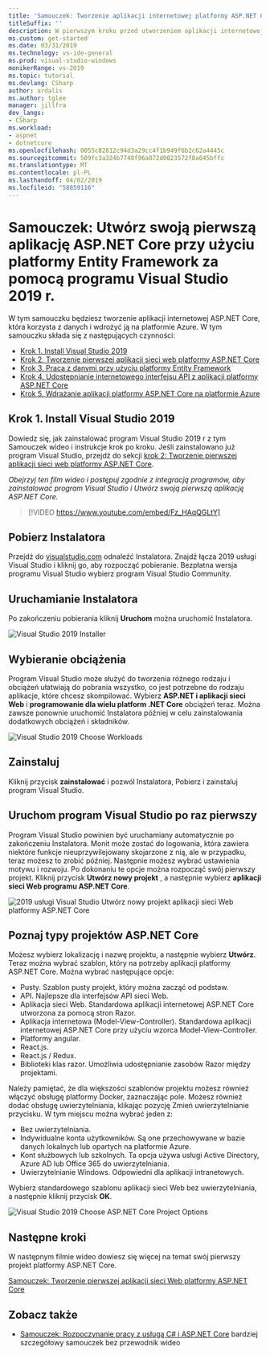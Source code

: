 ```yaml
---
title: 'Samouczek: Tworzenie aplikacji internetowej platformy ASP.NET Core za pomocą platformy Entity Framework i Visual Studio 2019 r.'
titleSuffix: ''
description: W pierwszym kroku przed utworzeniem aplikacji internetowej ASP.NET Core Dowiedz się, jak zainstalować program Visual Studio 2019 r z tym Samouczek wideo i instrukcje krok po kroku.
ms.custom: get-started
ms.date: 03/31/2019
ms.technology: vs-ide-general
ms.prod: visual-studio-windows
monikerRange: vs-2019
ms.topic: tutorial
ms.devlang: CSharp
author: ardalis
ms.author: tglee
manager: jillfra
dev_langs:
- CSharp
ms.workload:
- aspnet
- dotnetcore
ms.openlocfilehash: 0055c82812c94d3a29cc4f1b949f6b2c62a4445c
ms.sourcegitcommit: 509fc3a324b7748f96a072d0023572f8a645bffc
ms.translationtype: MT
ms.contentlocale: pl-PL
ms.lasthandoff: 04/02/2019
ms.locfileid: "58859116"
---
```

# <a name="tutorial-create-your-first-aspnet-core-app-using-entity-framework-with-visual-studio-2019"></a>Samouczek: Utwórz swoją pierwszą aplikację ASP.NET Core przy użyciu platformy Entity Framework za pomocą programu Visual Studio 2019 r.

W tym samouczku będziesz tworzenie aplikacji internetowej ASP.NET Core, która korzysta z danych i wdrożyć ją na platformie Azure. W tym samouczku składa się z następujących czynności:

- [Krok 1. Install Visual Studio 2019](#step-1-install-visual-studio-2019)
- [Krok 2. Tworzenie pierwszej aplikacji sieci web platformy ASP.NET Core](tutorial-aspnet-core-ef-step-02.md)
- [Krok 3. Praca z danymi przy użyciu platformy Entity Framework](tutorial-aspnet-core-ef-step-03.md)
- [Krok 4. Udostępnianie internetowego interfejsu API z aplikacji platformy ASP.NET Core](tutorial-aspnet-core-ef-step-04.md)
- [Krok 5. Wdrażanie aplikacji platformy ASP.NET Core na platformie Azure](tutorial-aspnet-core-ef-step-05.md)

## <a name="step-1-install-visual-studio-2019"></a>Krok 1. Install Visual Studio 2019

Dowiedz się, jak zainstalować program Visual Studio 2019 r z tym Samouczek wideo i instrukcje krok po kroku. Jeśli zainstalowano już program Visual Studio, przejdź do sekcji [krok 2: Tworzenie pierwszej aplikacji sieci web platformy ASP.NET Core](tutorial-aspnet-core-ef-step-02.md).

_Obejrzyj ten film wideo i postępuj zgodnie z integracją programów, aby zainstalować program Visual Studio i Utwórz swoją pierwszą aplikację ASP.NET Core._

> [!VIDEO https://www.youtube.com/embed/Fz_HAqQGLtY]

## <a name="download-the-installer"></a>Pobierz Instalatora

Przejdź do [visualstudio.com](https://visualstudio.com) odnaleźć Instalatora. Znajdź łącza 2019 usługi Visual Studio i kliknij go, aby rozpocząć pobieranie. Bezpłatna wersja programu Visual Studio wybierz program Visual Studio Community.

## <a name="start-the-installer"></a>Uruchamianie Instalatora

Po zakończeniu pobierania kliknij **Uruchom** można uruchomić Instalatora.

![Visual Studio 2019 Installer](media/vs-2019/vs2019-installer.png)

## <a name="choose-workloads"></a>Wybieranie obciążenia

Program Visual Studio może służyć do tworzenia różnego rodzaju i obciążeń ułatwiają do pobrania wszystko, co jest potrzebne do rodzaju aplikacje, które chcesz skompilować. Wybierz **ASP.NET i aplikacji sieci Web** i **programowanie dla wielu platform .NET Core** obciążeń teraz. Można zawsze ponownie uruchomić Instalatora później w celu zainstalowania dodatkowych obciążeń i składników.

![Visual Studio 2019 Choose Workloads](media/vs-2019/vs2019-choose-workloads.png)

## <a name="install"></a>Zainstaluj

Kliknij przycisk **zainstalować** i pozwól Instalatora, Pobierz i zainstaluj program Visual Studio.

## <a name="run-visual-studio-for-the-first-time"></a>Uruchom program Visual Studio po raz pierwszy

Program Visual Studio powinien być uruchamiany automatycznie po zakończeniu Instalatora. Monit może zostać do logowania, która zawiera niektóre funkcje nieuprzywilejowany skojarzone z nią, ale w przypadku, teraz możesz to zrobić później. Następnie możesz wybrać ustawienia motywu i rozwoju. Po dokonaniu te opcje można rozpocząć swój pierwszy projekt. Kliknij przycisk **Utwórz nowy projekt** , a następnie wybierz **aplikacji sieci Web programu ASP.NET Core**.

![2019 usługi Visual Studio Utwórz nowy projekt aplikacji sieci Web platformy ASP.NET Core](media/vs-2019/vs2019-create-new-project.png)

## <a name="explore-aspnet-core-project-types"></a>Poznaj typy projektów ASP.NET Core

Możesz wybierz lokalizację i nazwę projektu, a następnie wybierz **Utwórz**. Teraz można wybrać szablon, który na potrzeby aplikacji platformy ASP.NET Core. Można wybrać następujące opcje:

- Pusty. Szablon pusty projekt, który można zacząć od podstaw.
- API. Najlepsze dla interfejsów API sieci Web.
- Aplikacja sieci Web. Standardowa aplikacji internetowej ASP.NET Core utworzona za pomocą stron Razor.
- Aplikacja internetowa (Model-View-Controller). Standardowa aplikacji internetowej ASP.NET Core przy użyciu wzorca Model-View-Controller.
- Platformy angular.
- React.js.
- React.js / Redux.
- Biblioteki klas razor. Umożliwia udostępnianie zasobów Razor między projektami.

Należy pamiętać, że dla większości szablonów projektu możesz również włączyć obsługę platformy Docker, zaznaczając pole. Możesz również dodać obsługę uwierzytelniania, klikając pozycję Zmień uwierzytelnianie przycisku. W tym miejscu można wybrać jeden z:

- Bez uwierzytelniania.
- Indywidualne konta użytkowników. Są one przechowywane w bazie danych lokalnych lub opartych na platformie Azure.
- Kont służbowych lub szkolnych. Ta opcja używa usługi Active Directory, Azure AD lub Office 365 do uwierzytelniania.
- Uwierzytelnianie Windows. Odpowiedni dla aplikacji intranetowych.

Wybierz standardowego szablonu aplikacji sieci Web bez uwierzytelniania, a następnie kliknij przycisk **OK**.

![Visual Studio 2019 Choose ASP.NET Core Project Options](media/vs-2019/vs2019-choose-aspnetcore-project.png)

## <a name="next-steps"></a>Następne kroki

W następnym filmie wideo dowiesz się więcej na temat swój pierwszy projekt platformy ASP.NET Core.

[Samouczek: Tworzenie pierwszej aplikacji sieci Web platformy ASP.NET Core](tutorial-aspnet-core-ef-step-02.md)

## <a name="see-also"></a>Zobacz także

- [Samouczek: Rozpoczynanie pracy z usługą C# i ASP.NET Core](tutorial-aspnet-core.md) bardziej szczegółowy samouczek bez przewodnik wideo
